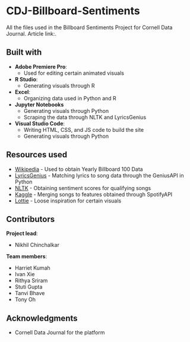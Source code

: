 # CDJ-Billboard-Sentiments

All the files used in the Billboard Sentiments Project for Cornell Data Journal. Article link:.

## Built with

* **Adobe Premiere Pro**:
    * Used for editing certain animated visuals
* **R Studio**:
    * Generating visuals through R
* **Excel**: 
    * Organizing data used in Python and R
* **Jupyter Notebooks**
    * Generating visuals through Python
    * Scraping the data through NLTK and LyricsGenius
* **Visual Studio Code**: 
    * Writing HTML, CSS, and JS code to build the site
    * Generating visuals through Python

## Resources used

* [Wikipedia](https://en.wikipedia.org/wiki/Billboard_Year-End_Hot_100_singles_of_2023) - Used to obtain Yearly Billboard 100 Data
* [LyricsGenius](https://lyricsgenius.readthedocs.io/en/master/) - Matching lyrics to song data through the GeniusAPI in Python
* [NLTK](https://www.nltk.org/) - Obtaining sentiment scores for qualifying songs
* [Kaggle](https://www.kaggle.com/datasets/akiboy96/spotify-dataset) - Merging songs to features obtained through SpotifyAPI
* [Lottie](https://lottie.org/data-insight/song-analysis-reveals-how-the-lyrics-of-music-have-changed-throughout-the-decades/) - Loose inspiration for certain visuals

## Contributors

**Project lead**:
* Nikhil Chinchalkar

**Team members**:
* Harriet Kumah
* Ivan Xie
* Rithya Sriram
* Stuti Gupta
* Tanvi Bhave
* Tony Oh

## Acknowledgments

* Cornell Data Journal for the platform
